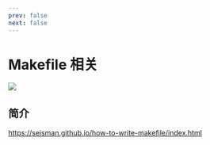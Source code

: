 ```yaml
---
prev: false
next: false
---
```


# Makefile 相关

![](/images/makefile.webp)

## 简介

https://seisman.github.io/how-to-write-makefile/index.html
